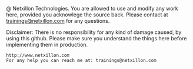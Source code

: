 
@ Netxillon Technologies. You are allowed to use and modify any work here, provided you acknowlege the source back.
Please contact at trainings@netxillon.com for any questions.

Disclaimer: There is no responsibility for any kind of damage caused, by using this github. Please make sure you understand the things here before implementing them in production.

```
http://www.netxillon.com
For any help you can reach me at: trainings@netxillon.com
```
